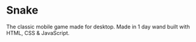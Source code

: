 # Snake

The classic mobile game made for desktop.
Made in 1 day wand built with HTML, CSS & JavaScript.
